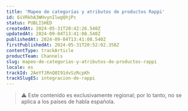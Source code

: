 ```yaml
---
title: 'Mapeo de categorías y atributos de productos Rappi'
id: 6iVRkhA3WHvynIlwgQhjPc
status: PUBLISHED
createdAt: 2024-05-31T20:42:26.540Z
updatedAt: 2024-09-04T13:41:08.540Z
publishedAt: 2024-09-04T13:41:08.540Z
firstPublishedAt: 2024-05-31T20:52:02.358Z
contentType: trackArticle
productTeam: Channels
slug: mapeo-de-categorias-y-atributos-de-productos-rappi
locale: es
trackId: 2AeYfJRnQ0I91dvSzRcpKh
trackSlugES: integracion-de-rappi
---
```


>⚠️ Este contenido es exclusivamente regional; 
> por lo tanto, no se aplica a los países de habla española.
